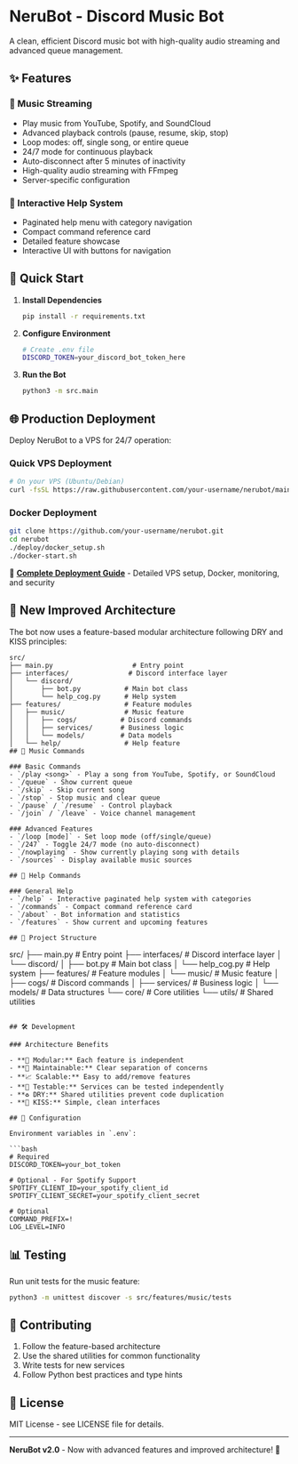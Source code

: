 # NeruBot - Discord Music Bot

A clean, efficient Discord music bot with high-quality audio streaming and advanced queue management.

## ✨ Features

### 🎵 Music Streaming
- Play music from YouTube, Spotify, and SoundCloud
- Advanced playback controls (pause, resume, skip, stop)
- Loop modes: off, single song, or entire queue
- 24/7 mode for continuous playback
- Auto-disconnect after 5 minutes of inactivity
- High-quality audio streaming with FFmpeg
- Server-specific configuration

### 🤖 Interactive Help System
- Paginated help menu with category navigation
- Compact command reference card
- Detailed feature showcase
- Interactive UI with buttons for navigation

## 🚀 Quick Start

1. **Install Dependencies**
   ```bash
   pip install -r requirements.txt
   ```

2. **Configure Environment**
   ```bash
   # Create .env file
   DISCORD_TOKEN=your_discord_bot_token_here
   ```

3. **Run the Bot**
   ```bash
   python3 -m src.main
   ```

## 🌐 Production Deployment

Deploy NeruBot to a VPS for 24/7 operation:

### Quick VPS Deployment
```bash
# On your VPS (Ubuntu/Debian)
curl -fsSL https://raw.githubusercontent.com/your-username/nerubot/main/deploy/vps_setup.sh | sudo bash
```

### Docker Deployment
```bash
git clone https://github.com/your-username/nerubot.git
cd nerubot
./deploy/docker_setup.sh
./docker-start.sh
```

📖 **[Complete Deployment Guide](deploy/README.md)** - Detailed VPS setup, Docker, monitoring, and security

## 📁 New Improved Architecture

The bot now uses a feature-based modular architecture following DRY and KISS principles:

```
src/
├── main.py                    # Entry point
├── interfaces/               # Discord interface layer
│   └── discord/
│       ├── bot.py           # Main bot class
│       └── help_cog.py      # Help system
├── features/                # Feature modules
│   ├── music/               # Music feature
│   │   ├── cogs/           # Discord commands
│   │   ├── services/       # Business logic
│   │   └── models/         # Data models
│   └── help/                # Help feature
## 🎵 Music Commands

### Basic Commands
- `/play <song>` - Play a song from YouTube, Spotify, or SoundCloud
- `/queue` - Show current queue
- `/skip` - Skip current song
- `/stop` - Stop music and clear queue
- `/pause` / `/resume` - Control playback
- `/join` / `/leave` - Voice channel management

### Advanced Features
- `/loop [mode]` - Set loop mode (off/single/queue)
- `/247` - Toggle 24/7 mode (no auto-disconnect)
- `/nowplaying` - Show currently playing song with details
- `/sources` - Display available music sources

## 🤖 Help Commands

### General Help
- `/help` - Interactive paginated help system with categories
- `/commands` - Compact command reference card
- `/about` - Bot information and statistics
- `/features` - Show current and upcoming features

## 📁 Project Structure

```
src/
├── main.py                 # Entry point
├── interfaces/            # Discord interface layer
│   └── discord/
│       ├── bot.py         # Main bot class
│       └── help_cog.py    # Help system
├── features/              # Feature modules
│   └── music/             # Music feature
│       ├── cogs/          # Discord commands
│       ├── services/      # Business logic
│       └── models/        # Data structures
└── core/                  # Core utilities
    └── utils/             # Shared utilities
```

## 🛠️ Development

### Architecture Benefits

- **🧩 Modular:** Each feature is independent
- **🔧 Maintainable:** Clear separation of concerns
- **📈 Scalable:** Easy to add/remove features
- **🧪 Testable:** Services can be tested independently
- **♻️ DRY:** Shared utilities prevent code duplication
- **💋 KISS:** Simple, clean interfaces

## 🔧 Configuration

Environment variables in `.env`:

```bash
# Required
DISCORD_TOKEN=your_bot_token

# Optional - For Spotify Support
SPOTIFY_CLIENT_ID=your_spotify_client_id
SPOTIFY_CLIENT_SECRET=your_spotify_client_secret

# Optional
COMMAND_PREFIX=!
LOG_LEVEL=INFO
```

## 📊 Testing

Run unit tests for the music feature:
```bash
python3 -m unittest discover -s src/features/music/tests
```

## 🤝 Contributing

1. Follow the feature-based architecture
2. Use the shared utilities for common functionality
3. Write tests for new services
4. Follow Python best practices and type hints

## 📝 License

MIT License - see LICENSE file for details.

---

**NeruBot v2.0** - Now with advanced features and improved architecture! 🚀
